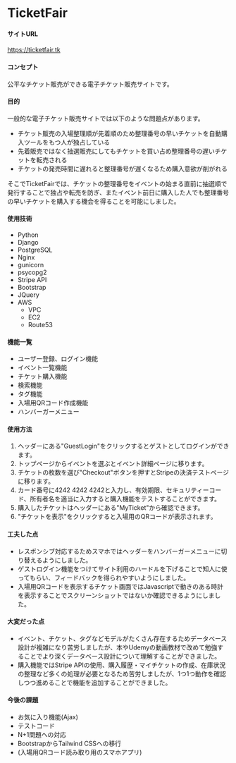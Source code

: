 # TicketFair

#### サイトURL
https://ticketfair.tk

#### コンセプト
公平なチケット販売ができる電子チケット販売サイトです。

####  目的
一般的な電子チケット販売サイトでは以下のような問題点があります。
- チケット販売の入場整理順が先着順のため整理番号の早いチケットを自動購入ツールをもつ人が独占している
- 先着販売ではなく抽選販売にしてもチケットを買い占め整理番号の遅いチケットを転売される
- チケットの発売時間に遅れると整理番号が遅くなるため購入意欲が削がれる


そこでTicketFairでは、チケットの整理番号をイベントの始まる直前に抽選順で発行することで独占や転売を防ぎ、またイベント前日に購入した人でも整理番号の早いチケットを購入する機会を得ることを可能にしました。

#### 使用技術
- Python
- Django
- PostgreSQL
- Nginx
- gunicorn
- psycopg2
- Stripe API
- Bootstrap
- JQuery
- AWS
  - VPC
  - EC2
  - Route53

#### 機能一覧
- ユーザー登録、ログイン機能
- イベント一覧機能
- チケット購入機能
- 検索機能
- タグ機能
- 入場用QRコード作成機能
- ハンバーガーメニュー

#### 使用方法
1. ヘッダーにある"GuestLogin"をクリックするとゲストとしてログインができます。
2. トップページからイベントを選ぶとイベント詳細ページに移ります。
3. チケットの枚数を選び"Checkout"ボタンを押すとStripeの決済テストページに移ります。
4. カード番号に4242 4242 4242と入力し、有効期限、セキュリティーコード、所有者名を適当に入力すると購入機能をテストすることができます。
5. 購入したチケットはヘッダーにある"MyTicket"から確認できます。
6. "チケットを表示"をクリックすると入場用のQRコードが表示されます。

#### 工夫した点
-  レスポンシブ対応するためスマホではヘッダーをハンバーガーメニューに切り替えるようにしました。
-  ゲストログイン機能をつけてサイト利用のハードルを下げることで知人に使ってもらい、フィードバックを得られやすいようにしました。
-  入場用QRコードを表示するチケット画面ではJavascriptで動きのある時計を表示することでスクリーンショットではないか確認できるようにしました。

#### 大変だった点
- イベント、チケット、タグなどモデルがたくさん存在するためデータベース設計が複雑になり苦労しましたが、本やUdemyの動画教材で改めて勉強することでより深くデータベース設計について理解することができました。
-  購入機能ではStripe APIの使用、購入履歴・マイチケットの作成、在庫状況の整理など多くの処理が必要となるため苦労しましたが、1つ1つ動作を確認しつつ進めることで機能を追加することができました。

####  今後の課題
- お気に入り機能(Ajax)
- テストコード
- N+1問題への対応
- BootstrapからTailwind CSSへの移行
- (入場用QRコード読み取り用のスマホアプリ)
